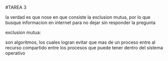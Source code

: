 #TAREA 3

la verdad es que nose en que consiste la exclusion mutua, por lo que busque informacion en internet para no dejar sin responder la pregunta

exclusion mutua:

son algoritmos, los cuales logran evitar que mas de un proceso entre al recurso compartido entre los procesos que puede tener dentro del sistema operativo